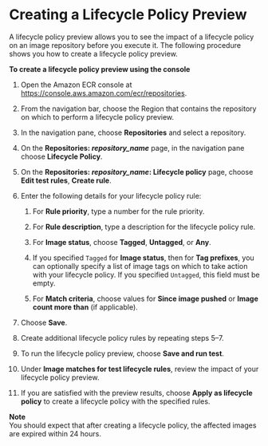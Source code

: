 # Creating a Lifecycle Policy Preview<a name="lpp_creation"></a>

A lifecycle policy preview allows you to see the impact of a lifecycle policy on an image repository before you execute it\. The following procedure shows you how to create a lifecycle policy preview\.

**To create a lifecycle policy preview using the console**

1. Open the Amazon ECR console at [https://console\.aws\.amazon\.com/ecr/repositories](https://console.aws.amazon.com/ecr/repositories)\.

1. From the navigation bar, choose the Region that contains the repository on which to perform a lifecycle policy preview\.

1. In the navigation pane, choose **Repositories** and select a repository\.

1. On the **Repositories: *repository\_name*** page, in the navigation pane choose **Lifecycle Policy**\.

1. On the **Repositories: *repository\_name*: Lifecycle policy** page, choose **Edit test rules**, **Create rule**\.

1. Enter the following details for your lifecycle policy rule:

   1. For **Rule priority**, type a number for the rule priority\.

   1. For **Rule description**, type a description for the lifecycle policy rule\.

   1. For **Image status**, choose **Tagged**, **Untagged**, or **Any**\.

   1. If you specified `Tagged` for **Image status**, then for **Tag prefixes**, you can optionally specify a list of image tags on which to take action with your lifecycle policy\. If you specified `Untagged`, this field must be empty\.

   1. For **Match criteria**, choose values for **Since image pushed** or **Image count more than** \(if applicable\)\.

1. Choose **Save**\.

1. Create additional lifecycle policy rules by repeating steps 5–7\.

1. To run the lifecycle policy preview, choose **Save and run test**\.

1. Under **Image matches for test lifecycle rules**, review the impact of your lifecycle policy preview\.

1. If you are satisfied with the preview results, choose **Apply as lifecycle policy** to create a lifecycle policy with the specified rules\.

**Note**  
You should expect that after creating a lifecycle policy, the affected images are expired within 24 hours\.